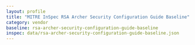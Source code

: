 ```yaml
---
layout: profile
title: "MITRE InSpec RSA Archer Security Configuration Guide Baseline"
category: vendor
baseline: rsa-archer-security-configuration-guide-baseline
inspec: data/rsa-archer-security-configuration-guide-baseline.json
---
```

